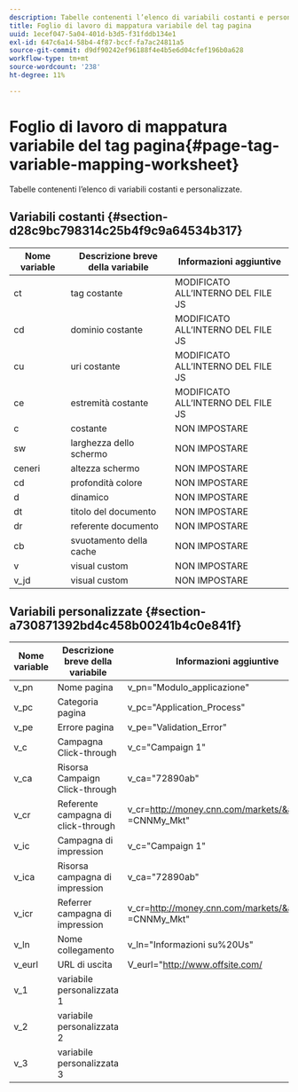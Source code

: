 ```yaml
---
description: Tabelle contenenti l’elenco di variabili costanti e personalizzate.
title: Foglio di lavoro di mappatura variabile del tag pagina
uuid: 1ecef047-5a04-401d-b3d5-f31fddb134e1
exl-id: 647c6a14-58b4-4f87-bccf-fa7ac24811a5
source-git-commit: d9df90242ef96188f4e4b5e6d04cfef196b0a628
workflow-type: tm+mt
source-wordcount: '238'
ht-degree: 11%

---
```


# Foglio di lavoro di mappatura variabile del tag pagina{#page-tag-variable-mapping-worksheet}

Tabelle contenenti l’elenco di variabili costanti e personalizzate.

## Variabili costanti {#section-d28c9bc798314c25b4f9c9a64534b317}

| Nome variable | Descrizione breve della variabile | Informazioni aggiuntive |
|---|---|---|
| ct | tag costante | MODIFICATO ALL’INTERNO DEL FILE JS |
| cd | dominio costante | MODIFICATO ALL’INTERNO DEL FILE JS |
| cu | uri costante | MODIFICATO ALL’INTERNO DEL FILE JS |
| ce | estremità costante | MODIFICATO ALL’INTERNO DEL FILE JS |
| c | costante | NON IMPOSTARE |
| sw | larghezza dello schermo | NON IMPOSTARE |
| ceneri | altezza schermo | NON IMPOSTARE |
| cd | profondità colore | NON IMPOSTARE |
| d | dinamico | NON IMPOSTARE |
| dt | titolo del documento | NON IMPOSTARE |
| dr | referente documento | NON IMPOSTARE |
| cb | svuotamento della cache | NON IMPOSTARE |
| v | visual custom | NON IMPOSTARE |
| v_jd | visual custom | NON IMPOSTARE |

## Variabili personalizzate {#section-a730871392bd4c458b00241b4c0e841f}

| Nome variable | Descrizione breve della variabile | Informazioni aggiuntive |
|---|---|---|
| v_pn | Nome pagina | v_pn=&quot;Modulo_applicazione&quot; |
| v_pc | Categoria pagina | v_pc=&quot;Application_Process&quot; |
| v_pe | Errore pagina | v_pe=&quot;Validation_Error&quot; |
| v_c | Campagna Click-through | v_c=&quot;Campaign 1&quot; |
| v_ca | Risorsa Campaign Click-through | v_ca=&quot;72890ab&quot; |
| v_cr | Referente campagna di click-through | v_cr=http://money.cnn.com/markets/&amp;v_cp =CNNMy_Mkt&quot; |
| v_ic | Campagna di impression | v_c=&quot;Campaign 1&quot; |
| v_ica | Risorsa campagna di impression | v_ca=&quot;72890ab&quot; |
| v_icr | Referrer campagna di impression | v_cr=http://money.cnn.com/markets/&amp;v_cp =CNNMy_Mkt&quot; |
| v_ln | Nome collegamento | v_ln=&quot;Informazioni su%20Us&quot; |
| v_eurl | URL di uscita | V_eurl=&quot;http://www.offsite.com/ |
| v_1 | variabile personalizzata 1 |  |
| v_2 | variabile personalizzata 2 |  |
| v_3 | variabile personalizzata 3 |  |
